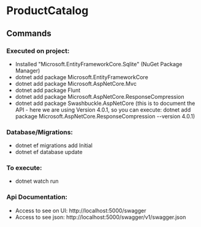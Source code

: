# ProductCatalog


## Commands

### Executed on project:
- Installed "Microsoft.EntityFrameworkCore.Sqlite" (NuGet Package Manager)
- dotnet add package Microsoft.EntityFrameworkCore
- dotnet add package Microsoft.AspNetCore.Mvc
- dotnet add package Flunt
- dotnet add package Microsoft.AspNetCore.ResponseCompression
- dotnet add package Swashbuckle.AspNetCore (this is to document the API - here we are using Version 4.0.1, so you can execute: dotnet add package Microsoft.AspNetCore.ResponseCompression --version 4.0.1)

### Database/Migrations:
- dotnet ef migrations add Initial
- dotnet ef database update


### To execute:
- dotnet watch run


### Api Documentation:
- Access to see on UI: http://localhost:5000/swagger
- Access to see json: http://localhost:5000/swagger/v1/swagger.json
